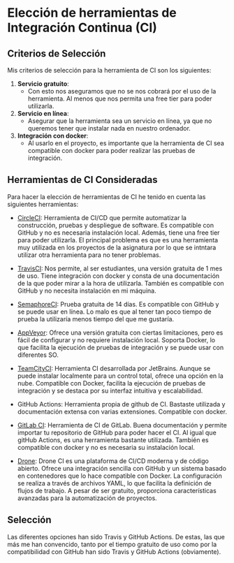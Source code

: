 # Elección de herramientas de Integración Continua (CI)

## Criterios de Selección

Mis criterios de selección para la herramienta de CI son los siguientes:

1. **Servicio gratuito**:
    - Con esto nos aseguramos que no se nos cobrará por el uso de la herramienta.
    Al menos que nos permita una free tier para poder utilizarla.
2. **Servicio en línea**:
    - Asegurar que la herramienta sea un servicio en línea, ya que no queremos
    tener que instalar nada en nuestro ordenador.
3. **Integración con docker**:
    - Al usarlo en el proyecto, es importante que la herramienta
    de CI sea compatible con docker para poder realizar las pruebas de integración.

## Herramientas de CI Consideradas

Para hacer la elección de herramientas de CI he tenido en cuenta las siguientes herramientas:

- [CircleCI](https://circleci.com/): Herramienta de CI/CD que permite automatizar la construcción, pruebas y despliegue de software. Es compatible con GitHub y no es necesaria instalación local. Además, tiene una free tier para poder utilizarla. El principal problema es que es una herramienta muy utilizada en los proyectos de la asignatura por lo que se intntara utilizar otra herramienta para no tener problemas.

- [TravisCI](https://travis-ci.com/): Nos permite, al ser estudiantes, una versión gratuita de 1 mes de uso.
Tiene integración con docker y consta de una documentación de la que poder mirar a la hora de utilizarla.
También es compatible con GitHub y no necesita instalación en mi máquina.

- [SemaphoreCI](https://semaphoreci.com/): Prueba gratuita de 14 días. Es compatible con GitHub y se puede usar en línea. Lo malo es que al tener tan poco tiempo de prueba la utilizaría menos tiempo del
que me gustaría.

- [AppVeyor](https://www.appveyor.com/docs/): Ofrece una versión gratuita con ciertas limitaciones, pero es fácil de configurar y no requiere instalación local. Soporta Docker, lo que facilita la ejecución de pruebas de integración y se puede usar con diferentes SO.

- [TeamCityCI](https://www.jetbrains.com/es-es/teamcity/): Herramienta CI desarrollada por JetBrains. Aunque se puede instalar localmente para un control total, ofrece una opción en la nube. Compatible con Docker, facilita la ejecución de pruebas de integración y se destaca por su interfaz intuitiva y escalabilidad.

- GitHub Actions: Herramienta propia de github de CI. Bastaste utilizada y documentación extensa con varias extensiones. Compatible con docker.

- [GitLab CI](https://docs.gitlab.com/ee/ci/): Herramienta de CI de GitLab. Buena documentación y permite
importar tu repositorio de GitHub para poder hacer el CI. Al igual que gitHub Actions, es una herramienta
bastante utilizada. También es compatible con docker y no es necesaria su instalación local.

- [Drone](https://docs.drone.io/):  Drone CI es una plataforma de CI/CD moderna y de código abierto. Ofrece una integración sencilla con GitHub y un sistema basado en contenedores que lo hace compatible con Docker. La configuración se realiza a través de archivos YAML, lo que facilita la definición de flujos de trabajo. A pesar de ser gratuito, proporciona características avanzadas para la automatización de proyectos.

## Selección

Las diferentes opciones han sido Travis y GitHub Actions.
De estas, las que más me han convencido, tanto por el tiempo gratuito de uso como por la compatibilidad con GitHub han sido Travis y GitHub Actions (obviamente).
